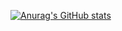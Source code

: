 [![Anurag's GitHub stats](https://github-readme-stats.vercel.app/api?BryamMonroe=anuraghazra)](https://github.com/anuraghazra/github-readme-stats)
